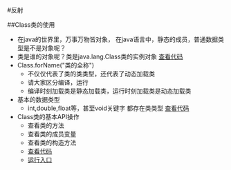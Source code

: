 #反射

##Class类的使用
* 在java的世界里，万事万物皆对象， 在java语言中，静态的成员，普通数据类型是不是对象呢？
* 类是谁的对象呢？类是java.lang.Class类的实例对象 [查看代码](https://github.com/l81893521/java-example/blob/master/src/main/java/online/babylove/www/reflection/demo1/ClassDemo1.java)
* Class.forName("类的全称")
	* 不仅仅代表了类的类类型，还代表了动态加载类
	* 请大家区分编译，运行
	* 编译时刻加载类是静态加载类，运行时刻加载类是动态加载类
* 基本的数据类型
	* int,double,float等，甚至void关键字 都存在类类型 [查看代码](https://github.com/l81893521/java-example/blob/master/src/main/java/online/babylove/www/reflection/demo2/ClassDemo2.java)
* Class类的基本API操作
	* 查看类的方法
	* 查看类的成员变量 
	* 查看类的构造方法
	* [查看代码](https://github.com/l81893521/java-example/blob/master/src/main/java/online/babylove/www/reflection/demo3/ClassUtil.java)
	* [运行入口](https://github.com/l81893521/java-example/blob/master/src/main/java/online/babylove/www/reflection/demo3/ClassDemo3.java)